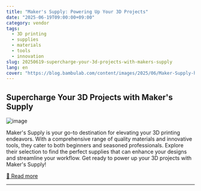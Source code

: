 ```yaml
---
title: "Maker's Supply: Powering Up Your 3D Projects"
date: "2025-06-19T09:00:00+09:00"
category: vendor
tags:
  - 3D printing
  - supplies
  - materials
  - tools
  - innovation
slug: 20250619-supercharge-your-3d-projects-with-makers-supply
lang: en
cover: "https://blog.bambulab.com/content/images/2025/06/Maker-Supply-hero-image.png"
---
```


## Supercharge Your 3D Projects with Maker's Supply
![image](https://blog.bambulab.com/content/images/2025/06/Maker-Supply-hero-image.png)

Maker's Supply is your go-to destination for elevating your 3D printing endeavors. With a comprehensive range of quality materials and innovative tools, they cater to both beginners and seasoned professionals. Explore their selection to find the perfect supplies that can enhance your designs and streamline your workflow. Get ready to power up your 3D projects with Maker's Supply!

[🔗 Read more](https://blog.bambulab.com/makers-supply-powering-up-your-3d-projects/)

---